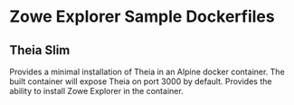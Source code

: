 # Zowe Explorer Sample Dockerfiles

## Theia Slim

Provides a minimal installation of Theia in an Alpine docker container.
The built container will expose Theia on port 3000 by default.
Provides the ability to install Zowe Explorer in the container.

<!-- ## Theia Full

Coming soon! -->
